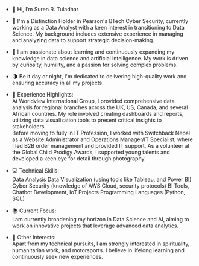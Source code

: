 - 👋 Hi, I’m Suren R. Tuladhar
- 🔭 I'm a Distinction Holder in Pearson's BTech Cyber Security, currently working as a Data Analyst with a keen interest in transitioning to Data Science. My background includes extensive experience in managing and analyzing data to support strategic decision-making.
- 🌱 I am passionate about learning and continuously expanding my knowledge in data science and artificial intelligence. My work is driven by curiosity, humility, and a passion for solving complex problems.
- 🌗 Be it day or night, I'm dedicated to delivering high-quality work and ensuring accuracy in all my projects.
- 🧪 Experience Highlights:<br> At Worldview International Group, I provided comprehensive data analysis for regional branches across the UK, US, Canada, and several African countries. My role involved creating dashboards and reports, utilizing data visualization tools to present critical insights to stakeholders.
  <br> Before moving to fully in IT Profession, I worked with Switchback Nepal as a Website Administrator and Operations Manager/IT Specialist, where I led B2B order management and provided IT support.
    As a volunteer at the Global Child Prodigy Awards, I supported young talents and developed a keen eye for detail through photography.
- 💻 Technical Skills:<br>
  Data Analysis
  Data Visualization (using tools like Tableau, and Power BI)
  Cyber Security (knowledge of AWS Cloud, security protocols)
  BI Tools, Chatbot Development, IoT Projects
  Programming Languages (Python, SQL)
- 📚 Current Focus:<br>
I am currently broadening my horizon in Data Science and AI, aiming to work on innovative projects that leverage advanced data analytics.

- 🎨 Other Interests:<br> Apart from my technical pursuits, I am strongly interested in spirituality, humanitarian work, and motorsports. I believe in lifelong learning and continuously seek new experiences.

<!---
nerus-srt/nerus-srt is a ✨ special ✨ repository because its `README.md` (this file) appears on your GitHub profile.
You can click the Preview link to take a look at your changes.
--->
